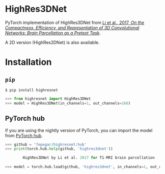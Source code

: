 # HighRes3DNet

PyTorch implementation of HighRes3DNet from [Li et al., 2017,
*On the Compactness, Efficiency, and Representation of
3D Convolutional Networks: Brain Parcellation as a Pretext Task*][li].

A 2D version (HighRes2DNet) is also available.

[li]: https://arxiv.org/pdf/1707.01992.pdf

# Installation

## `pip`

```shell
$ pip install highresnet
```

```python
>>> from highresnet import HighRes3DNet
>>> model = HighRes3DNet(in_channels=1, out_channels=160)
```

## PyTorch hub

If you are using the nightly version of PyTorch, you can import the model
from [PyTorch hub](https://pytorch.org/hub).

```python
>>> github = 'fepegar/highresnet:hub'
>>> print(torch.hub.help(github, 'highres3dnet'))

        HighRes3DNet by Li et al. 2017 for T1-MRI brain parcellation
    
>>> model = torch.hub.load(github, 'highres3dnet', in_channels=1, out_channels=160)

```


